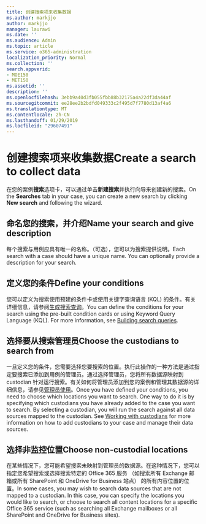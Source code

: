 ```yaml
---
title: 创建搜索项来收集数据
ms.author: markjjo
author: markjjo
manager: laurawi
ms.date: ''
ms.audience: Admin
ms.topic: article
ms.service: o365-administration
localization_priority: Normal
ms.collection: ''
search.appverid:
- MOE150
- MET150
ms.assetid: ''
description: ''
ms.openlocfilehash: 3ebb9a40d3fb055fbb88b32175a4a22df3da44af
ms.sourcegitcommit: ee28ee2b2bdfd049333c2f495d7f7780d13af4a6
ms.translationtype: MT
ms.contentlocale: zh-CN
ms.lasthandoff: 01/29/2019
ms.locfileid: "29607491"
---
```

# <a name="create-a-search-to-collect-data"></a><span data-ttu-id="c56bb-102">创建搜索项来收集数据</span><span class="sxs-lookup"><span data-stu-id="c56bb-102">Create a search to collect data</span></span>

<span data-ttu-id="c56bb-103">在您的案例**搜索**选项卡，可以通过单击**新建搜索**并执行向导来创建新的搜索。</span><span class="sxs-lookup"><span data-stu-id="c56bb-103">On the **Searches** tab in your case, you can create a new search by clicking **New search** and following the wizard.</span></span>

## <a name="name-your-search-and-give-description"></a><span data-ttu-id="c56bb-104">命名您的搜索，并介绍</span><span class="sxs-lookup"><span data-stu-id="c56bb-104">Name your search and give description</span></span>

<span data-ttu-id="c56bb-p101">每个搜索与用例应具有唯一的名称。（可选），您可以为搜索提供说明。</span><span class="sxs-lookup"><span data-stu-id="c56bb-p101">Each search with a case should have a unique name. You can optionally provide a description for your search.</span></span> 

## <a name="define-your-conditions"></a><span data-ttu-id="c56bb-107">定义您的条件</span><span class="sxs-lookup"><span data-stu-id="c56bb-107">Define your conditions</span></span>

<span data-ttu-id="c56bb-p102">您可以定义为搜索使用预建的条件卡或使用关键字查询语言 (KQL) 的条件。有关详细信息，请参阅[生成搜索查询](building-search-queries.md)。</span><span class="sxs-lookup"><span data-stu-id="c56bb-p102">You can define the conditions for your search using the pre-built condition cards or using Keyword Query Language (KQL). For more information, see [Building search queries](building-search-queries.md).</span></span>

## <a name="choose-the-custodians-to-search-from"></a><span data-ttu-id="c56bb-110">选择要从搜索管理员</span><span class="sxs-lookup"><span data-stu-id="c56bb-110">Choose the custodians to search from</span></span>

<span data-ttu-id="c56bb-p103">一旦定义您的条件，您需要选择您要搜索的位置。执行此操作的一种方法是通过指定要搜索已添加到用例的管理员。通过选择管理员，您将所有数据源映射到 custodian 针对运行搜索。有关如何将管理员添加到您的案例和管理其数据源的详细信息，请参见[管理员使用](managing-custodians.md)。</span><span class="sxs-lookup"><span data-stu-id="c56bb-p103">Once you have defined your conditions, you need to choose which locations you want to search. One way to do it is by specifying which custodians you have already added to the case you want to search. By selecting a custodian, you will run the search against all data sources mapped to the custodian. See [Working with custodians](managing-custodians.md) for more information on how to add custodians to your case and manage their data sources.</span></span>

## <a name="choose-non-custodial-locations"></a><span data-ttu-id="c56bb-115">选择非监控位置</span><span class="sxs-lookup"><span data-stu-id="c56bb-115">Choose non-custodial locations</span></span>

<span data-ttu-id="c56bb-p104">在某些情况下，您可能希望搜索未映射到管理员的数据源。在这种情况下，您可以指定您希望搜索或选择搜索特定的 Office 365 服务 （如搜索所有 Exchange 邮箱或所有 SharePoint 和 OneDrive for Business 站点） 的所有内容位置的位置。</span><span class="sxs-lookup"><span data-stu-id="c56bb-p104">In some cases, you may wish to search data sources that are not mapped to a custodian. In this case, you can specify the locations you would like to search, or choose to search all content locations for a specific Office 365 service (such as searching all Exchange mailboxes or all SharePoint and OneDrive for Business sites).</span></span>